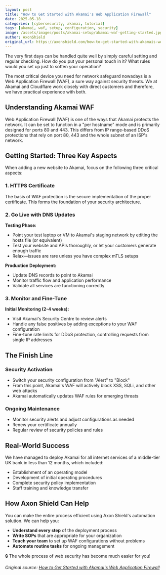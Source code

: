 ```yaml
---
layout: post
title: "How to Get Started with Akamai's Web Application Firewall"
date: 2025-05-18
categories: [cybersecurity, akamai, tutorial]
tags: [akamai, waf, setup, configuration, security]
image: /assets/images/posts/akamai-setup/akamai-waf-getting-started.jpg
author: AxonShield
original_url: https://axonshield.com/how-to-get-started-with-akamais-web-application-firewall
---
```


The very first days can be handled quite well by simply careful setting and regular checking. How do you put your personal touch in it? What rules would you set up just to soften your operation?

The most critical device you need for network safeguard nowadays is a Web Application Firewall (WAF), a sure way against security threats. We at Akamai and Cloudflare work closely with direct customers and therefore, we have practical experience with both.

## Understanding Akamai WAF

Web Application Firewall (WAF) is one of the ways that Akamai protects the network. It can be set to function in a "per hostname" mode and is primarily designed for ports 80 and 443. This differs from IP range-based DDoS protections that rely on port 80, 443 and the whole subnet of an ISP's network.

## Getting Started: Three Key Aspects

When adding a new website to Akamai, focus on the following three critical aspects:

### 1. HTTPS Certificate
The basis of WAF protection is the secure implementation of the proper certificate. This forms the foundation of your security architecture.

### 2. Go Live with DNS Updates

**Testing Phase:**
- Point your test laptop or VM to Akamai's staging network by editing the hosts file (or equivalent)
- Test your website and APIs thoroughly, or let your customers generate enough traffic
- Relax—issues are rare unless you have complex mTLS setups

**Production Deployment:**
- Update DNS records to point to Akamai
- Monitor traffic flow and application performance
- Validate all services are functioning correctly

### 3. Monitor and Fine-Tune

**Initial Monitoring (2-4 weeks):**
- Visit Akamai's Security Centre to review alerts
- Handle any false positives by adding exceptions to your WAF configuration
- Fine-tune rate limits for DDoS protection, controlling requests from single IP addresses

## The Finish Line

### Security Activation
- Switch your security configuration from "Alert" to "Block"
- From this point, Akamai's WAF will actively block XSS, SQLi, and other web attacks
- Akamai automatically updates WAF rules for emerging threats

### Ongoing Maintenance
- Monitor security alerts and adjust configurations as needed
- Renew your certificate annually
- Regular review of security policies and rules

## Real-World Success

We have managed to deploy Akamai for all internet services of a middle-tier UK bank in less than 12 months, which included:
- Establishment of an operating model
- Development of initial operating procedures
- Complete security policy implementation
- Staff training and knowledge transfer

## How Axon Shield Can Help

You can make the entire process efficient using Axon Shield's automation solution. We can help you:

- **Understand every step** of the deployment process
- **Write SOPs** that are appropriate for your organization
- **Teach your team** to set up WAF configurations without problems
- **Automate routine tasks** for ongoing management

🔒 The whole process of web security has become much easier for you!

*Original source: [How to Get Started with Akamai's Web Application Firewall](https://axonshield.com/how-to-get-started-with-akamais-web-application-firewall)*
